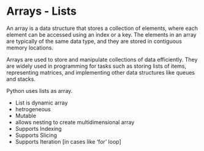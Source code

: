 # Arrays - Lists
An array is a data structure that stores a collection of elements, where each element can be accessed using an index or a key. The elements in an array are typically of the same data type, and they are stored in contiguous memory locations.

Arrays are used to store and manipulate collections of data efficiently. They are widely used in programming for tasks such as storing lists of items, representing matrices, and implementing other data structures like queues and stacks. 

Python uses lists as array.
- List is dynamic array
- hetrogeneous
- Mutable
- allows nesting to create multidimensional array
- Supports Indexing
- Supports Slicing
- Supports Iteration [in cases like ‘for’ loop]